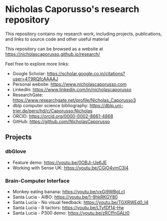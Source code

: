 # Nicholas Caporusso's research repository
This repository contains my research work, including projects, publications, and links to source code and other useful material

This repository can be browsed as a website at https://nicholascaporusso.github.io/research/

Feel free to explore more links:
- Google Scholar: https://scholar.google.co.in/citations?user=4T9RQfcAAAAJ
- Personal website: https://www.nicholascaporusso.com
- LinkedIn: https://www.linkedin.com/in/nicholascaporusso
- ResearchGate: https://www.researchgate.net/profile/Nicholas_Caporusso3
- dblp computer science bibliography: https://dblp.uni-trier.de/pers/hd/c/Caporusso:Nicholas
- ORCID: https://orcid.org/0000-0002-8661-4868
- GitHub: https://github.com/NicholasCaporusso

## Projects
### dbGlove
- Feature demo: https://youtu.be/0OBJi-Ue6JE
- Working with Sense UK: https://youtu.be/CGjO4vmC3I4

### Brain-Computer Interface
- Monkey eating banana: https://youtu.be/vxGi9WBgLcI
- Santa Lucia - AIBO: https://youtu.be/1-9hkRKGY80
- Santa Lucia - No visual feedback: https://youtu.be/TGXRWEd0_I4
- Santa Lucia - 8 tactors: https://youtu.be/LTyfDf14-Hw
- Santa Lucia - P300 demo: https://youtu.be/zRCffnGALt0